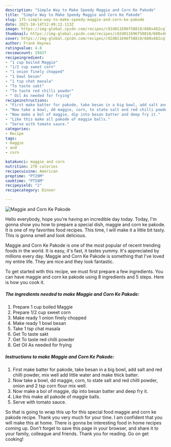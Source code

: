 ```yaml
---
description: "Simple Way to Make Speedy Maggie and Corn Ke Pakode"
title: "Simple Way to Make Speedy Maggie and Corn Ke Pakode"
slug: 175-simple-way-to-make-speedy-maggie-and-corn-ke-pakode
date: 2021-10-14T12:49:13.113Z
image: https://img-global.cpcdn.com/recipes/c92d011696f58810/680x482cq70/maggie-and-corn-ke-pakode-recipe-main-photo.jpg
thumbnail: https://img-global.cpcdn.com/recipes/c92d011696f58810/680x482cq70/maggie-and-corn-ke-pakode-recipe-main-photo.jpg
cover: https://img-global.cpcdn.com/recipes/c92d011696f58810/680x482cq70/maggie-and-corn-ke-pakode-recipe-main-photo.jpg
author: Frank Haynes
ratingvalue: 4.8
reviewcount: 29437
recipeingredient:
- "1 cup boiled Maggie"
- "1/2 cup sweet corn"
- "1 onion finely chopped"
- "1 bowl besan"
- "1 tsp chat masala"
- "To taste sakt"
- "To taste red chilli powder"
- " Oil As needed for frying"
recipeinstructions:
- "First make batter for pakode, take besan in a big bowl, add salt and red chilli powder, mix well add little water and make thick batter."
- "Now take a bowl, dd maggie, corn, to state salt and red chilli powder, onion and 2 tsp corn flour mix well."
- "Now make a bol of maggie, dip into besan batter and deep fry it."
- "Like this make all pakode of maggie balls."
- "Serve with tomato sauce."
categories:
- Recipe
tags:
- maggie
- and
- corn

katakunci: maggie and corn 
nutrition: 270 calories
recipecuisine: American
preptime: "PT29M"
cooktime: "PT58M"
recipeyield: "2"
recipecategory: Dinner

---
```



![Maggie and Corn Ke Pakode](https://img-global.cpcdn.com/recipes/c92d011696f58810/680x482cq70/maggie-and-corn-ke-pakode-recipe-main-photo.jpg)

Hello everybody, hope you're having an incredible day today. Today, I'm gonna show you how to prepare a special dish, maggie and corn ke pakode. It is one of my favorites food recipes. This time, I will make it a little bit tasty. This is gonna smell and look delicious.

Maggie and Corn Ke Pakode is one of the most popular of recent trending foods in the world. It is easy, it's fast, it tastes yummy. It's appreciated by millions every day. Maggie and Corn Ke Pakode is something that I've loved my entire life. They are nice and they look fantastic.




To get started with this recipe, we must first prepare a few ingredients. You can have maggie and corn ke pakode using 8 ingredients and 5 steps. Here is how you cook it.

<!--inarticleads1-->

##### The ingredients needed to make Maggie and Corn Ke Pakode:

1. Prepare 1 cup boiled Maggie
1. Prepare 1/2 cup sweet corn
1. Make ready 1 onion finely chopped
1. Make ready 1 bowl besan
1. Take 1 tsp chat masala
1. Get To taste sakt
1. Get To taste red chilli powder
1. Get  Oil As needed for frying




<!--inarticleads2-->

##### Instructions to make Maggie and Corn Ke Pakode:

1. First make batter for pakode, take besan in a big bowl, add salt and red chilli powder, mix well add little water and make thick batter.
1. Now take a bowl, dd maggie, corn, to state salt and red chilli powder, onion and 2 tsp corn flour mix well.
1. Now make a bol of maggie, dip into besan batter and deep fry it.
1. Like this make all pakode of maggie balls.
1. Serve with tomato sauce.




So that is going to wrap this up for this special food maggie and corn ke pakode recipe. Thank you very much for your time. I am confident that you will make this at home. There is gonna be interesting food in home recipes coming up. Don't forget to save this page in your browser, and share it to your family, colleague and friends. Thank you for reading. Go on get cooking!
